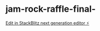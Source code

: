 # jam-rock-raffle-final-

[Edit in StackBlitz next generation editor ⚡️](https://stackblitz.com/~/github.com/anmolrishi/jam-rock-raffle-final-)